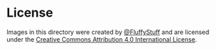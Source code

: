 # License

Images in this directory were created by [@FluffyStuff] and are licensed under the [Creative Commons Attribution 4.0 International License][cc by 4.0].

[@fluffystuff]: https://github.com/FluffyStuff/riichi-mahjong-tiles
[cc by 4.0]: https://creativecommons.org/licenses/by/4.0/

